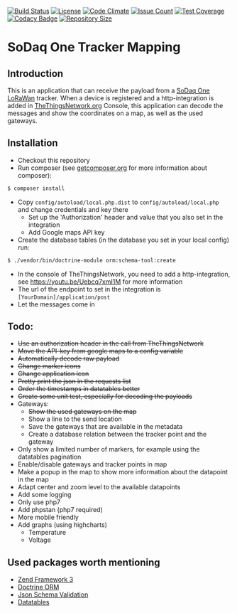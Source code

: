 [![Build Status](https://travis-ci.org/aiolos/sodaq-one-tracker-mapping.svg?branch=master)](https://travis-ci.org/aiolos/sodaq-one-tracker-mapping)
[![License](https://img.shields.io/github/license/aiolos/sodaq-one-tracker-mapping.svg)](LICENSE.md)
[![Code Climate](https://codeclimate.com/github/aiolos/sodaq-one-tracker-mapping/badges/gpa.svg)](https://codeclimate.com/github/aiolos/sodaq-one-tracker-mapping)
[![Issue Count](https://codeclimate.com/github/aiolos/sodaq-one-tracker-mapping/badges/issue_count.svg)](https://codeclimate.com/github/aiolos/sodaq-one-tracker-mapping)
[![Test Coverage](https://codeclimate.com/github/aiolos/sodaq-one-tracker-mapping/badges/coverage.svg)](https://codeclimate.com/github/aiolos/sodaq-one-tracker-mapping/coverage)
[![Codacy Badge](https://api.codacy.com/project/badge/Grade/0248f3aa5ecf408e832e4536c397bb73)](https://www.codacy.com/app/aiolos/sodaq-one-tracker-mapping?utm_source=github.com&amp;utm_medium=referral&amp;utm_content=aiolos/sodaq-one-tracker-mapping&amp;utm_campaign=Badge_Grade)
[![Repository Size](https://reposs.herokuapp.com/?path=aiolos/sodaq-one-tracker-mapping)](https://github.com/ruddfawcett/reposs)

# SoDaq One Tracker Mapping

## Introduction

This is an application that can receive the payload from a [SoDaq One LoRaWan](http://support.sodaq.com/sodaq-one/loraone/) tracker. 
When a device is registered and a http-integration is added in [TheThingsNetwork.org](http://www.TheThingsNetwork.org) Console, this application
can decode the messages and show the coordinates on a map, as well as the used gateways.

## Installation

- Checkout this repository
- Run composer (see [getcomposer.org](http://getcomposer.org) for more information about composer):
```bash
$ composer install
```
- Copy `config/autoload/local.php.dist` to `config/autoload/local.php` and change credentials and key there
    - Set up the 'Authorization' header and value that you also set in the integration
    - Add Google maps API key
- Create the database tables (in the database you set in your local config) run:
```bash
$ ./vendor/bin/doctrine-module orm:schema-tool:create
```
- In the console of TheThingsNetwork, you need to add a http-integration, see https://youtu.be/Uebcq7xmI1M for more information
- The url of the endpoint to set in the integration is `[YourDomain]/application/post`
- Let the messages come in

## Todo:

- ~~Use an authorization header in the call from TheThingsNetwork~~
- ~~Move the API-key from google maps to a config variable~~
- ~~Automatically decode raw payload~~
- ~~Change marker icons~~
- ~~Change application icon~~
- ~~Pretty print the json in the requests list~~
- ~~Order the timestamps in datatables better~~
- ~~Create some unit test, especially for decoding the payloads~~
- Gateways:
    - ~~Show the used gateways on the map~~
    - Show a line to the send location
    - Save the gateways that are available in the metadata
    - Create a database relation between the tracker point and the gateway
- Only show a limited number of markers, for example using the datatables pagination
- Enable/disable gateways and tracker points in map
- Make a popup in the map to show more information about the datapoint in the map
- Adapt center and zoom level to the available datapoints
- Add some logging
- Only use php7
- Add phpstan (php7 required)
- More mobile friendly
- Add graphs (using highcharts)
    - Temperature
    - Voltage
    
## Used packages worth mentioning
- [Zend Framework 3](https://framework.zend.com/)
- [Doctrine ORM](http://www.doctrine-project.org/)
- [Json Schema Validation](https://github.com/justinrainbow/json-schema)
- [Datatables](https://datatables.net/)
